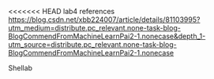 <<<<<<< HEAD
lab4 references https://blog.csdn.net/xbb224007/article/details/81103995?utm_medium=distribute.pc_relevant.none-task-blog-BlogCommendFromMachineLearnPai2-1.nonecase&depth_1-utm_source=distribute.pc_relevant.none-task-blog-BlogCommendFromMachineLearnPai2-1.nonecase

Shellab
